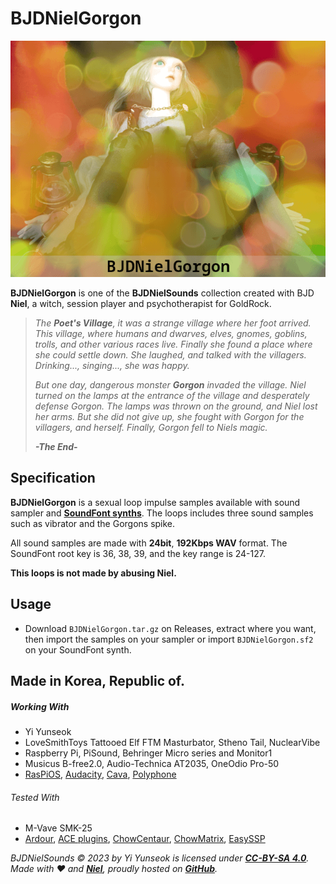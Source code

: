 # BJDNielGorgon

![BJDNielGorgon](https://github.com/YGGDRASIL-STUDIO/BJDNielSounds/blob/main/images/BJDNielGorgon.png)

**BJDNielGorgon** is one of the **BJDNielSounds** collection created with BJD **Niel**, a witch, session player and psychotherapist for GoldRock.

>_The **Poet's Village**, it was a strange village where her foot arrived. This village, where humans and dwarves, elves, gnomes, goblins, trolls, and other various races live. Finally she found a place where she could settle down. She laughed, and talked with the villagers. Drinking..., singing..., she was happy._
>
>_But one day, dangerous monster **Gorgon** invaded the village. Niel turned on the lamps at the entrance of the village and desperately defense Gorgon. The lamps was thrown on the ground, and Niel lost her arms. But she did not give up, she fought with Gorgon for the villagers, and herself. Finally, Gorgon fell to Niels magic._
>
>_**-The End-**_

## Specification

**BJDNielGorgon** is a sexual loop impulse samples available with sound sampler and **[SoundFont synths](https://www.fluidsynth.org/)**. The loops includes three sound samples such as vibrator and the Gorgons spike.

All sound samples are made with **24bit**, **192Kbps WAV** format. The SoundFont root key is 36, 38, 39, and the key range is 24-127.

**This loops is not made by abusing Niel.**

## Usage

- Download `BJDNielGorgon.tar.gz` on Releases, extract where you want, then import the samples on your sampler or import `BJDNielGorgon.sf2` on your SoundFont synth.

## Made in Korea, Republic of.

##### Working With

- Yi Yunseok
- LoveSmithToys Tattooed Elf FTM Masturbator, Stheno Tail, NuclearVibe
- Raspberry Pi, PiSound, Behringer Micro series and Monitor1
- Musicus B-free2.0, Audio-Technica AT2035, OneOdio Pro-50
- [RasPiOS](https://www.raspberrypi.com/software/), [Audacity](https://www.audacityteam.org/), [Cava](https://github.com/karlstav/cava), [Polyphone](https://www.polyphone-soundfonts.com/)

###### Tested With

- M-Vave SMK-25
- [Ardour](https://ardour.org/), [ACE plugins](https://manual.ardour.org/plugins-filters/), [ChowCentaur](https://github.com/jatinchowdhury18/KlonCentaur), [ChowMatrix](https://github.com/Chowdhury-DSP/ChowMatrix), [EasySSP](https://au.tomatl.org/)

_BJDNielSounds :copyright: 2023 by Yi Yunseok is licensed under **[CC-BY-SA 4.0](https://creativecommons.org/licenses/by-sa/4.0/)**. Made with :heart: and **[Niel](https://s.click.aliexpress.com/e/_oDj63f7)**, proudly hosted on **[GitHub](https://github.com/)**._

